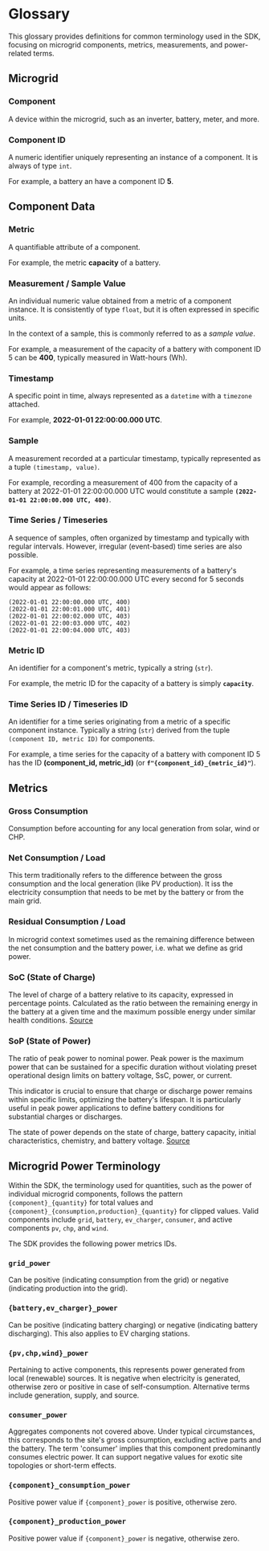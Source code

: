 # Glossary

This glossary provides definitions for common terminology used in the SDK,
focusing on microgrid components, metrics, measurements, and power-related
terms.

## Microgrid

### Component

A device within the microgrid, such as an inverter, battery, meter, and more.

### Component ID

A numeric identifier uniquely representing an instance of a component. It is always of type `int`.

For example, a battery an have a component ID **5**.

## Component Data

### Metric

A quantifiable attribute of a component.

For example, the metric **capacity** of a battery.

### Measurement / Sample Value

An individual numeric value obtained from a metric of a component instance. It is consistently of type `float`, but it is often expressed in specific units.

In the context of a sample, this is commonly referred to as a *sample value*.

For example, a measurement of the capacity of a battery with component ID 5 can be **400**, typically measured in Watt-hours (Wh).

### Timestamp

A specific point in time, always represented as a `datetime` with a `timezone` attached.

For example, **2022-01-01 22:00:00.000 UTC**.

### Sample

A measurement recorded at a particular timestamp, typically represented as a tuple `(timestamp, value)`.

For example, recording a measurement of 400 from the capacity of a battery at 2022-01-01 22:00:00.000 UTC would constitute a sample **`(2022-01-01 22:00:00.000 UTC, 400)`**.

### Time Series / Timeseries

A sequence of samples, often organized by timestamp and typically with regular intervals. However, irregular (event-based) time series are also possible.

For example, a time series representing measurements of a battery's capacity at 2022-01-01 22:00:00.000 UTC every second for 5 seconds would appear as follows:

```
(2022-01-01 22:00:00.000 UTC, 400)
(2022-01-01 22:00:01.000 UTC, 401)
(2022-01-01 22:00:02.000 UTC, 403)
(2022-01-01 22:00:03.000 UTC, 402)
(2022-01-01 22:00:04.000 UTC, 403)
```

### Metric ID

An identifier for a component's metric, typically a string (`str`).

For example, the metric ID for the capacity of a battery is simply **`capacity`**.

### Time Series ID / Timeseries ID

An identifier for a time series originating from a metric of a specific component instance. Typically a string (`str`) derived from the tuple `(component ID, metric ID)` for components.

For example, a time series for the capacity of a battery with component ID 5 has the ID **(component_id, metric_id)** (or **`f"{component_id}_{metric_id}"`**).

## Metrics

### Gross Consumption

Consumption before accounting for any local generation from solar, wind or CHP.

### Net Consumption / Load

This term traditionally refers to the difference between the gross consumption and the local generation (like PV production). It iss the electricity consumption that needs to be met by the battery or from the main grid.

### Residual Consumption / Load

In microgrid context sometimes used as the remaining difference between the net consumption and the battery power, i.e. what we define as grid power.

### SoC (State of Charge)

The level of charge of a battery relative to its capacity, expressed in percentage points. Calculated as the ratio between the remaining energy in the battery at a given time and the maximum possible energy under similar health conditions. [Source](https://epicpower.es/wp-content/uploads/2020/08/AN028_SoC-SoH-SoP-definitions_v3.pdf)

### SoP (State of Power)

The ratio of peak power to nominal power. Peak power is the maximum power that can be sustained for a specific duration without violating preset operational design limits on battery voltage, SsC, power, or current.

This indicator is crucial to ensure that charge or discharge power remains within specific limits, optimizing the battery's lifespan. It is particularly useful in peak power applications to define battery conditions for substantial charges or discharges.

The state of power depends on the state of charge, battery capacity, initial characteristics, chemistry, and battery voltage. [Source](https://epicpower.es/wp-content/uploads/2020/08/AN028_SoC-SoH-SoP-definitions_v3.pdf)

## Microgrid Power Terminology

Within the SDK, the terminology used for quantities, such as the power of individual microgrid components, follows the pattern `{component}_{quantity}` for total values and `{component}_{consumption,production}_{quantity}` for clipped values. Valid components include `grid`, `battery`, `ev_charger`, `consumer`, and active components `pv`, `chp`, and `wind`.

The SDK provides the following power metrics IDs.

### `grid_power`

Can be positive (indicating consumption from the grid) or negative (indicating production into the grid).

### `{battery,ev_charger}_power`

Can be positive (indicating battery charging) or negative (indicating battery discharging). This also applies to EV charging stations.

### `{pv,chp,wind}_power`

Pertaining to active components, this represents power generated from local (renewable) sources. It is negative when electricity is generated, otherwise zero or positive in case of self-consumption. Alternative terms include generation, supply, and source.

### `consumer_power`

Aggregates components not covered above. Under typical circumstances, this corresponds to the site's gross consumption, excluding active parts and the battery. The term 'consumer' implies that this component predominantly consumes electric power. It can support negative values for exotic site topologies or short-term effects.

### `{component}_consumption_power`

Positive power value if `{component}_power` is positive, otherwise zero.

### `{component}_production_power`

Positive power value if `{component}_power` is negative, otherwise zero.
